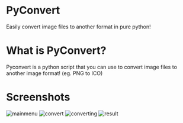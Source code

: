 # PyConvert
Easily convert image files to another format in pure python!

# What is PyConvert?
Pyconvert is a python script that you can use to convert image files to another image format! (eg. PNG to ICO)

# Screenshots

![mainmenu](https://cdn.upload.systems/uploads/X7tk3BL8.png)
![convert](https://cdn.upload.systems/uploads/NwCwrPhV.png)
![converting](https://cdn.upload.systems/uploads/A56sRtbD.png)
![result](https://cdn.upload.systems/uploads/CGpaj5Jn.png)


